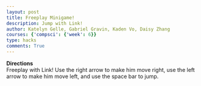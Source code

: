 ```yaml
---
layout: post
title: Freeplay Minigame!
description: Jump with Link!
author: Katelyn Gelle, Gabriel Gravin, Kaden Vo, Daisy Zhang
courses: {'compsci': {'week': 6}}
type: hacks
comments: True
---
```


**Directions**  
Freeplay with Link! Use the right arrow to make him move right, use the left arrow to make him move left, and use the space bar to jump.  

<!DOCTYPE html>
<html>
<head>
    <title>Flip or Freeze!</title>
</head>
<body>
    <canvas id="gameCanvas" width="800" height="400"></canvas>
    <script>
        // Get the canvas and its 2D rendering context
        const canvas = document.getElementById('gameCanvas');
        const ctx = canvas.getContext('2d');
        // Load the background image
        const backgroundImage = new Image();
        backgroundImage.src = '{{site.baseurl}}/images/park.jpg';
        // Load the sprite image
        const spriteImage = new Image();
        spriteImage.src = '{{site.baseurl}}/images/linksprites.png';
        // Define sprite properties
        const spriteWidth = 96; // Width of a single sprite frame
        const spriteHeight = 104; // Height of a single sprite frame
        let currentFrame = 0; // Current frame index
        let frameCount = 3; // Total number of frames in the sprite sheet
        // Initial sprite position and velocity
        let spriteX = 100;
        let spriteY = canvas.height - spriteHeight;
        let spriteVelocityY = 0;
        // Constants for jump behavior
        const gravity = 0.5;
        const jumpStrength = -10;
        let isJumping = false;
        // Constants for left and right behavior
        let isMovingLeft = false;
        let isMovingRight = false;
        // Function to update sprite animation
        function updateSpriteAnimation() {
            currentFrame = (currentFrame + 1) % frameCount;
        }
        // Function to handle jumping when spacebar is pressed
        function jump() {
            if (!isJumping) {
                spriteVelocityY = jumpStrength;
                isJumping = true;
            }
        }
        // Function to handle moving left when a is pressed
        function moveLeft() {
            if (!isMovingLeft) {
                isMovingLeft = true;
            }
        }
        // Function to handle moving right when d is pressed
        function moveRight() {
            if (!isMovingRight) {
                isMovingRight = true;
            }
        }
        // Event listener for key downs
        window.addEventListener('keydown', (event) => {
            if (event.key === ' ') {
                jump();
            } else if (event.key === 'a') {
                moveLeft();
            } else if (event.key === 'd') {
                moveRight();
            }
        });
        // Event listener for key ups
        window.addEventListener('keyup', (event) => {
            if (event.key === 'a') {
                isMovingLeft = false;
            } else if (event.key === 'd') {
                isMovingRight = false;
            }
        })
        // Game loop
        function gameLoop() {
            // Clear the canvas
            ctx.clearRect(0, 0, canvas.width, canvas.height);
            // Draw the background image
            ctx.drawImage(backgroundImage, 0, 0, canvas.width, canvas.height);
            // Update sprite position based on key down left and right
            if (isMovingLeft) {
                spriteX -= 5;
            }
            if (isMovingRight) {
                spriteX += 5;
            }
            // Update the sprite position based on gravity
            spriteVelocityY += gravity;
            spriteY += spriteVelocityY;
            // Check if the sprite has landed
            if (spriteY >= canvas.height - spriteHeight) {
                spriteY = canvas.height - spriteHeight;
                spriteVelocityY = 0;
                isJumping = false;
            }
            // Draw the current sprite frame
            ctx.drawImage(
                spriteImage,
                currentFrame * spriteWidth, // Adjust the X-coordinate of the frame within the sprite sheet
                0, // The Y-coordinate within the sprite sheet (assuming Y is always 0 for frames)
                spriteWidth, // Width of the frame
                spriteHeight, // Height of the frame
                spriteX, // X-coordinate where the frame is drawn on the canvas
                spriteY, // Y-coordinate where the frame is drawn on the canvas
                spriteWidth, // Width of the frame when drawn on the canvas
                spriteHeight // Height of the frame when drawn on the canvas
            );
            // Update sprite animation
            updateSpriteAnimation();
            // Keeps loop running
            requestAnimationFrame(gameLoop);
        }
        // Start the game loop
        gameLoop();
    </script>
</body>
</html>
